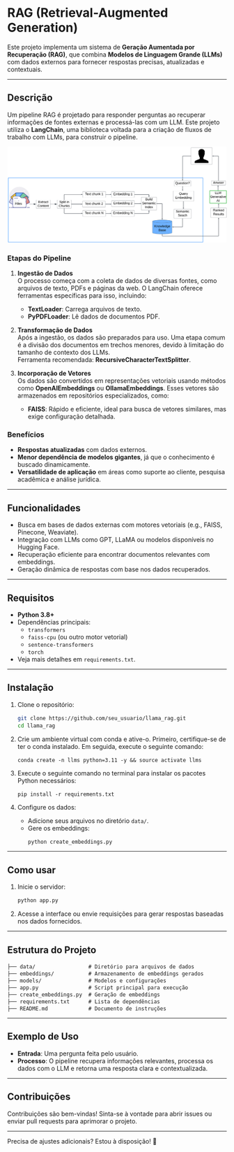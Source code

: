 # **RAG (Retrieval-Augmented Generation)**

Este projeto implementa um sistema de **Geração Aumentada por Recuperação (RAG)**, que combina **Modelos de Linguagem Grande (LLMs)** com dados externos para fornecer respostas precisas, atualizadas e contextuais.

---

## **Descrição**

Um pipeline RAG é projetado para responder perguntas ao recuperar informações de fontes externas e processá-las com um LLM. Este projeto utiliza o **LangChain**, uma biblioteca voltada para a criação de fluxos de trabalho com LLMs, para construir o pipeline.

![Processo RAG](diagram.png)

### **Etapas do Pipeline**

1. **Ingestão de Dados**  
   O processo começa com a coleta de dados de diversas fontes, como arquivos de texto, PDFs e páginas da web. O LangChain oferece ferramentas específicas para isso, incluindo:
   - **TextLoader**: Carrega arquivos de texto.
   - **PyPDFLoader**: Lê dados de documentos PDF.

2. **Transformação de Dados**  
   Após a ingestão, os dados são preparados para uso. Uma etapa comum é a divisão dos documentos em trechos menores, devido à limitação do tamanho de contexto dos LLMs.  
   Ferramenta recomendada: **RecursiveCharacterTextSplitter**.

3. **Incorporação de Vetores**  
   Os dados são convertidos em representações vetoriais usando métodos como **OpenAIEmbeddings** ou **OllamaEmbeddings**. Esses vetores são armazenados em repositórios especializados, como:
   - **FAISS**: Rápido e eficiente, ideal para busca de vetores similares, mas exige configuração detalhada.

### **Benefícios**
- **Respostas atualizadas** com dados externos.
- **Menor dependência de modelos gigantes**, já que o conhecimento é buscado dinamicamente.
- **Versatilidade de aplicação** em áreas como suporte ao cliente, pesquisa acadêmica e análise jurídica.

---

## **Funcionalidades**
- Busca em bases de dados externas com motores vetoriais (e.g., FAISS, Pinecone, Weaviate).
- Integração com LLMs como GPT, LLaMA ou modelos disponíveis no Hugging Face.
- Recuperação eficiente para encontrar documentos relevantes com embeddings.
- Geração dinâmica de respostas com base nos dados recuperados.

---

## **Requisitos**
- **Python 3.8+**
- Dependências principais:
  - `transformers`
  - `faiss-cpu` (ou outro motor vetorial)
  - `sentence-transformers`
  - `torch`
- Veja mais detalhes em `requirements.txt`.

---

## **Instalação**
1. Clone o repositório:
   ```bash
   git clone https://github.com/seu_usuario/llama_rag.git
   cd llama_rag
   ```
2. Crie um ambiente virtual com conda e ative-o. Primeiro, certifique-se de ter o conda instalado. Em seguida, execute o seguinte comando:
   ```
   conda create -n llms python=3.11 -y && source activate llms
   ```

3. Execute o seguinte comando no terminal para instalar os pacotes Python necessários:
   ```
   pip install -r requirements.txt
   ```
   
4. Configure os dados:
   - Adicione seus arquivos no diretório `data/`.
   - Gere os embeddings:
     ```bash
     python create_embeddings.py
     ```

---

## **Como usar**
1. Inicie o servidor:
   ```bash
   python app.py
   ```

2. Acesse a interface ou envie requisições para gerar respostas baseadas nos dados fornecidos.

---

## **Estrutura do Projeto**
```plaintext
├── data/                 # Diretório para arquivos de dados
├── embeddings/           # Armazenamento de embeddings gerados
├── models/               # Modelos e configurações
├── app.py                # Script principal para execução
├── create_embeddings.py  # Geração de embeddings
├── requirements.txt      # Lista de dependências
├── README.md             # Documento de instruções
```

---

## **Exemplo de Uso**

- **Entrada**: Uma pergunta feita pelo usuário.  
- **Processo**: O pipeline recupera informações relevantes, processa os dados com o LLM e retorna uma resposta clara e contextualizada.  

---

## **Contribuições**
Contribuições são bem-vindas! Sinta-se à vontade para abrir issues ou enviar pull requests para aprimorar o projeto.

---


Precisa de ajustes adicionais? Estou à disposição! 🚀
